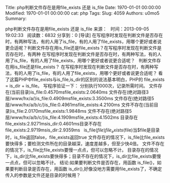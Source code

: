 Title: php判断文件存在是用file_exists 还是 is_file
Date: 1970-01-01 00:00:00
Modified: 1970-01-01 00:00:00
cat: php
Tags: 
Slug: 4059
Authors: u0mo5 
Summary: 

php判断文件存在是用file_exists 还是 is_file
来源：   时间：2013-09-05 19:02:33   阅读数：6832
分享到：0
[导读] 在写程序时发现在判断文件是否存在时，有两种写法，有的人用了is_file，有的人用了file_exists，用哪个更好或者说更合适呢？判断文件存在用is_file还是file_exists？在写程序时发现在判断文件是否存在时，有两种
在写程序时发现在判断文件是否存在时，有两种写法，有的人用了is_file，有的人用了file_exists，用哪个更好或者说更合适呢？
 
判断文件存在用is_file还是file_exists？
在写程序时发现在判断文件是否存在时，有两种写法，有的人用了is_file，有的人用了file_exists，用哪个更好或者说更合适呢？
看了这篇PHP中file_exists与is_file,is_dir的区别的说法基本明白，PHP的 file_exists = is_dir + is_file。
写程序验证一下：
分别执行1000次，记录所需时间。
文件存在(当前目录)is_file:0.4570msfile_exists:2.0640ms
文件存在(绝对路径3层/www/hx/a/)is_file:0.4909msfile_exists:3.3500ms
文件存在(绝对路径5层/www/hx/a/b/c/)is_file:0.4961msfile_exists:4.2100ms
文件不存在(当前目录)is_file:2.0170msfile_exists:1.9848ms
文件不存在(绝对路径5层/www/hx/a/b/c/)is_file:4.1909msfile_exists:4.1502ms
目录存在file_exists:2.9271msis_dir:0.4601ms目录不存在file_exists:2.9719msis_dir:2.9359ms
 
is_file($file)file_exists($file)当$file是目录时，is_file返回false，file_exists返回true
文件存在的情况下，is_file比file_exists要快得多；要检测文件所在的目录越深，速度差越多，但至少快4倍。
文件不存在的情况下，is_file比file_exists要慢一点点，但可以忽略不计。
目录存在的情况下，is_dir比file_exists要快得多；目录不存在的情况下，is_dir比file_exists要慢一点点，但可以忽略不计。
结论:如果要判断文件是否存在，用函数 is_file()，如果要判断目录是否存在，用函数 is_dir(),好像没地方需要用file_exists了，不确定传入的参数是文件还是目录的时候用？




